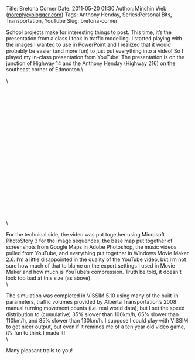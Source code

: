 Title: Bretona Corner
Date: 2011-05-20 01:30
Author: Minchin Web (noreply@blogger.com)
Tags: Anthony Henday, Series:Personal Bits, Transportation, YouTube
Slug: bretona-corner

School projects make for interesting things to post. This time, it’s the
presentation from a class I took in traffic modelling. I started playing
with the images I wanted to use in PowerPoint and I realized that it
would probably be easier (and more fun) to just put everything into a
video! So I played my in-class presentation from YouTube! The
presentation is on the junction of Highway 14 and the Anthony Henday
(Highway 216) on the southeast corner of Edmonton.\

\

<div align="center">

</p>
<object height="344" width="425"><param name="movie" value="http://www.youtube.com/v/EqWIFxEb0cE&amp;hl=en_US&amp;fs=1&amp;color1=0x2b405b&amp;color2=0x6b8ab6">

</param>

<param name="allowFullScreen" value="true">

</param>

<param name="allowscriptaccess" value="always">

</param>

<p>
<embed src="http://www.youtube.com/v/EqWIFxEb0cE&amp;hl=en_US&amp;fs=1&amp;color1=0x2b405b&amp;color2=0x6b8ab6" type="application/x-shockwave-flash" allowscriptaccess="always" allowfullscreen="true" width="425" height="344">
</embed>
</object>

</div>

</p>
\

For the technical side, the video was put together using Microsoft
PhotoStory 3 for the image sequences, the base map put together of
screenshots from Google Maps in Adobe Photoshop, the music videos pulled
from YouTube, and everything put together in Windows Movie Maker 2.6.
I’m a little disappointed in the quality of the YouTube video, but I’m
not sure how much of that to blame on the export settings I used in
Movie Maker and how much is YouTube’s compression. Truth be told, it
doesn't look too bad at this size (as above).\
\

The simulation was completed in VISSIM 5.10 using many of the built-in
parameters, traffic volumes provided by Alberta Transportation’s 2008
manual turning movement counts (i.e. real world data), but I set the
speed distribution to (cumulative) 35% slower than 100km/h, 65% slower
than 110km/h, and 85% slower than 130km/h. I suppose I could play with
VISSIM to get nicer output, but even if it reminds me of a ten year old
video game, it’s fun to think I made it!\
\

Many pleasant trails to you!

